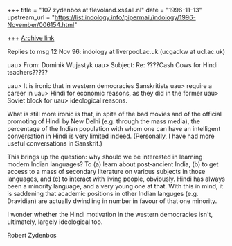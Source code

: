 +++
title = "107 zydenbos at flevoland.xs4all.nl"
date = "1996-11-13"
upstream_url = "https://list.indology.info/pipermail/indology/1996-November/006154.html"

+++
[Archive link](https://list.indology.info/pipermail/indology/1996-November/006154.html)


Replies to msg 12 Nov 96: indology at liverpool.ac.uk (ucgadkw at ucl.ac.uk)

 uau> From: Dominik Wujastyk <ucgadkw at ucl.ac.uk>
 uau> Subject: Re: ????Cash Cows for Hindi teachers?????

 uau> It is ironic that in western democracies Sanskritists
 uau> require a career in
 uau> Hindi for economic reasons, as they did in the former
 uau> Soviet block for
 uau> ideological reasons.

What is still more ironic is that, in spite of the bad movies and of the
official promoting of Hindi by New Delhi (e.g. through the mass media), the
percentage of the Indian population with whom one can have an intelligent
conversation in Hindi is very limited indeed. (Personally, I have had more
useful conversations in Sanskrit.)

This brings up the question: why should we be interested in learning modern
Indian languages? To (a) learn about post-ancient India, (b) to get access to a
mass of secondary literature on various subjects in those languages, and (c) to
interact with living people, obviously. Hindi has always been a minority
language, and a very young one at that. With this in mind, it is saddening that
academic positions in other Indian languges (e.g. Dravidian) are actually
dwindling in number in favour of that one minority.

I wonder whether the Hindi motivation in the western democracies isn't,
ultimately, largely ideological too.

Robert Zydenbos





